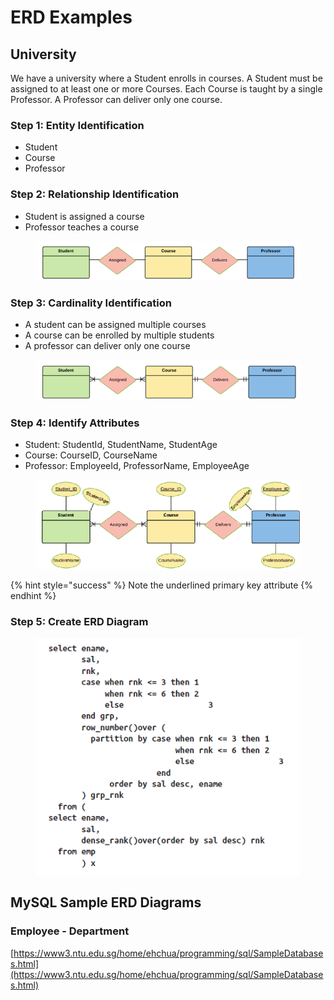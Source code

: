 # ERD Examples

## University

We have a university where a Student enrolls in courses. A Student must be assigned to at least one or more Courses. Each Course is taught by a single Professor. A Professor can deliver only one course.

### Step 1: Entity Identification

* Student
* Course
* Professor

### Step 2: Relationship Identification

* Student is assigned a course
* Professor teaches a course

<figure><img src="../../../../.gitbook/assets/image (5) (1) (1) (1) (1) (1) (1) (1) (1).png" alt="" width="476"><figcaption></figcaption></figure>

### Step 3: Cardinality Identification

* A student can be assigned multiple courses
* A course can be enrolled by multiple students
* A professor can deliver only one course

<figure><img src="../../../../.gitbook/assets/image (1) (1) (1) (1) (1) (1) (1) (1) (1) (1) (1) (1) (1) (1) (1) (1) (1) (1) (1) (1) (1) (1) (1) (1) (1) (1) (1) (1) (1) (1) (1) (1) (1) (1) (1) (1) (1) (1).png" alt="" width="563"><figcaption></figcaption></figure>

### Step 4: Identify Attributes

* Student: StudentId, StudentName, StudentAge
* Course: CourseID, CourseName
* Professor: EmployeeId, ProfessorName, EmployeeAge

<figure><img src="../../../../.gitbook/assets/image (2) (1) (1) (1) (1) (1) (1) (1) (1) (1) (1) (1) (1) (1) (1) (1) (1) (1) (1) (1) (1) (1) (1) (1) (1) (1).png" alt="" width="563"><figcaption></figcaption></figure>

{% hint style="success" %}
Note the underlined primary key attribute
{% endhint %}

### Step 5: Create ERD Diagram

<figure><img src="../../../../.gitbook/assets/image (94).png" alt="" width="563"><figcaption></figcaption></figure>



## MySQL Sample ERD Diagrams

### Employee - Department

[https://www3.ntu.edu.sg/home/ehchua/programming/sql/SampleDatabases.html](https://www3.ntu.edu.sg/home/ehchua/programming/sql/SampleDatabases.html)

<figure><img src="../../../../.gitbook/assets/SampleEmployees.png" alt="" width="485"><figcaption></figcaption></figure>

